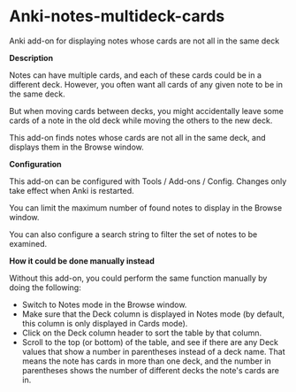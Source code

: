 # Anki-notes-multideck-cards
Anki add-on for displaying notes whose cards are not all in the same deck

**Description**

Notes can have multiple cards, and each of these cards could be in a different deck. However, you often want all cards of any given note to be in the same deck.

But when moving cards between decks, you might accidentally leave some cards of a note in the old deck while moving the others to the new deck.

This add-on finds notes whose cards are not all in the same deck, and displays them in the Browse window.

**Configuration**

This add-on can be configured with Tools / Add-ons / Config. Changes only take effect when Anki is restarted.

You can limit the maximum number of found notes to display in the Browse window.

You can also configure a search string to filter the set of notes to be examined.

**How it could be done manually instead**

Without this add-on, you could perform the same function manually by doing the following:
* Switch to Notes mode in the Browse window.
* Make sure that the Deck column is displayed in Notes mode (by default, this column is only displayed in Cards mode).
* Click on the Deck column header to sort the table by that column.
* Scroll to the top (or bottom) of the table, and see if there are any Deck values that show a number in parentheses instead of a deck name. That means the note has cards in more than one deck, and the number in parentheses shows the number of different decks the note's cards are in.

